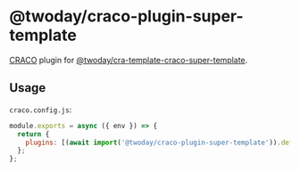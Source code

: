 # @twoday/craco-plugin-super-template

[CRACO](https://github.com/gsoft-inc/craco) plugin for [@twoday/cra-template-craco-super-template](/packages/cra-template-craco-super-template).

## Usage

`craco.config.js`:

```js
module.exports = async ({ env }) => {
  return {
    plugins: [(await import('@twoday/craco-plugin-super-template')).default],
  };
};
```
